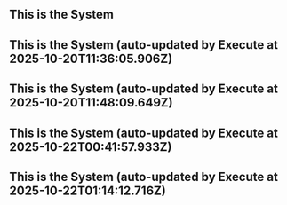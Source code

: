 

## This is the System

## This is the System (auto-updated by Execute at 2025-10-20T11:36:05.906Z)

## This is the System (auto-updated by Execute at 2025-10-20T11:48:09.649Z)

## This is the System (auto-updated by Execute at 2025-10-22T00:41:57.933Z)

## This is the System (auto-updated by Execute at 2025-10-22T01:14:12.716Z)
